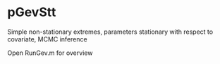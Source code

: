 # pGevStt
Simple non-stationary extremes, parameters stationary with respect to covariate, MCMC inference

Open RunGev.m for overview
